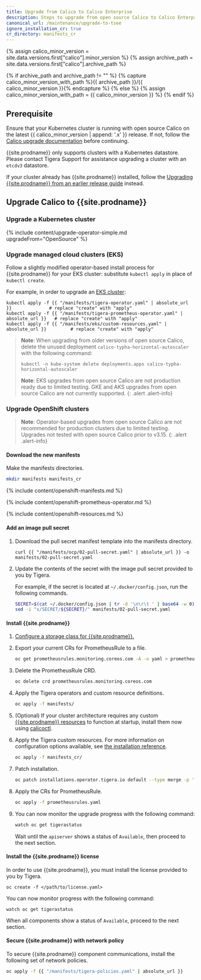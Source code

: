 ```yaml
---
title: Upgrade from Calico to Calico Enterprise
description: Steps to upgrade from open source Calico to Calico Enterprise.
canonical_url: /maintenance/upgrade-to-tsee
ignore_installation_cr: true
cr_directory: manifests_cr
---
```


{% assign calico_minor_version = site.data.versions.first["calico"].minor_version %}
{% assign archive_path = site.data.versions.first["calico"].archive_path %}

{% if archive_path and archive_path != "" %}
{% capture calico_minor_version_with_path %}{{ archive_path }}/{{ calico_minor_version }}{% endcapture %}
{% else %}
{% assign calico_minor_version_with_path = {{ calico_minor_version }} %}
{% endif %}

## Prerequisite
Ensure that your Kubernetes cluster is running with open source Calico on the latest {{ calico_minor_version | append: '.x' }}
release. If not, follow the [Calico upgrade documentation](https://docs.projectcalico.org/{{calico_minor_version_with_path}}/maintenance/kubernetes-upgrade) before continuing.

{{site.prodname}} only supports clusters with a Kubernetes datastore. Please contact Tigera Support for assistance upgrading a
cluster with an `etcdv3` datastore.

If your cluster already has {{site.prodname}} installed, follow the [Upgrading {{site.prodname}} from an earlier release guide]({{site.baseurl}}/maintenance/kubernetes-upgrade-tsee)
instead.

## Upgrade Calico to {{site.prodname}}

### Upgrade a Kubernetes cluster

{% include content/upgrade-operator-simple.md upgradeFrom="OpenSource" %}

### Upgrade managed cloud clusters (EKS)

Follow a slightly modified operator-based install process for {{site.prodname}}
for your EKS cluster: substitute `kubectl apply` in place of `kubectl create`.

For example, in order to upgrade an [EKS cluster]({{site.baseurl}}/getting-started/kubernetes/managed-public-cloud/eks):

   ```
   kubectl apply -f {{ "/manifests/tigera-operator.yaml" | absolute_url }}              # replace "create" with "apply"
   kubectl apply -f {{ "/manifests/tigera-prometheus-operator.yaml" | absolute_url }}   # replace "create" with "apply"
   kubectl apply -f {{ "/manifests/eks/custom-resources.yaml" | absolute_url }}         # replace "create" with "apply"
   ```

> **Note**: When upgrading from older versions of open source Calico, delete the unused
> deployment `calico-typha-horizontal-autoscaler` with the following command:
>  ```
>  kubectl -n kube-system delete deployments.apps calico-typha-horizontal-autoscaler
>  ```
> 
> **Note**: EKS upgrades from open source Calico are not production ready due to limited testing.
> GKE and AKS upgrades from open source Calico are not currently supported.
{: .alert .alert-info}

### Upgrade OpenShift clusters


> **Note**: Operator-based upgrades from open source Calico are not recommended for production clusters due to limited testing. Upgrades not tested with open source Calico prior to v3.15.
{: .alert .alert-info}

#### Download the new manifests

Make the manifests directories.

```bash
mkdir manifests manifests_cr
```

{% include content/openshift-manifests.md %}

{% include content/openshift-prometheus-operator.md %}

{% include content/openshift-resources.md %}

#### Add an image pull secret

1. Download the pull secret manifest template into the manifests directory.

   ```
   curl {{ "/manifests/ocp/02-pull-secret.yaml" | absolute_url }} -o manifests/02-pull-secret.yaml
   ```

1. Update the contents of the secret with the image pull secret provided to you by Tigera.

   For example, if the secret is located at `~/.docker/config.json`, run the following commands.

   ```bash
   SECRET=$(cat ~/.docker/config.json | tr -d '\n\r\t ' | base64 -w 0)
   sed -i "s/SECRET/${SECRET}/" manifests/02-pull-secret.yaml
   ```

#### Install {{site.prodname}}

1. [Configure a storage class for {{site.prodname}}.]({{site.baseurl}}/getting-started/create-storage)

1. Export your current CRs for PrometheusRule to a file.
   ```bash
   oc get prometheusrules.monitoring.coreos.com -A -o yaml > prometheusrules.yaml
   ```

1. Delete the PrometheusRule CRD.
    ```bash
   oc delete crd prometheusrules.monitoring.coreos.com 
   ```
   
1. Apply the Tigera operators and custom resource definitions.
   ```bash
   oc apply -f manifests/
   ```

1. (Optional) If your cluster architecture requires any custom [{{site.prodname}} resources]({{site.baseurl}}/reference/resources) to function at startup, install them now using [calicoctl]({{site.baseurl}}/reference/calicoctl/overview).

1. Apply the Tigera custom resources. For more information on configuration options available, see [the installation reference]({{site.baseurl}}/reference/installation/api).
   ```bash
   oc apply -f manifests_cr/
   ```

1. Patch installation.
   ```bash
   oc patch installations.operator.tigera.io default --type merge -p '{"spec":{"variant":"TigeraSecureEnterprise","imagePullSecrets":[{"name":"tigera-pull-secret"}]}}'
   ```

1. Apply the CRs for PrometheusRule.
   ```bash
   oc apply -f prometheusrules.yaml  
   ```   

1. You can now monitor the upgrade progress with the following command:
   ```bash
   watch oc get tigerastatus
   ```

   Wait until the `apiserver` shows a status of `Available`, then proceed to the next section.


#### Install the {{site.prodname}} license

In order to use {{site.prodname}}, you must install the license provided to you by Tigera.

```
oc create -f </path/to/license.yaml>
```

You can now monitor progress with the following command:

```
watch oc get tigerastatus
```

When all components show a status of `Available`, proceed to the next section.

#### Secure {{site.prodname}} with network policy

To secure {{site.prodname}} component communications, install the following set of network policies.

```bash
oc apply -f {{ "/manifests/tigera-policies.yaml" | absolute_url }}
```
